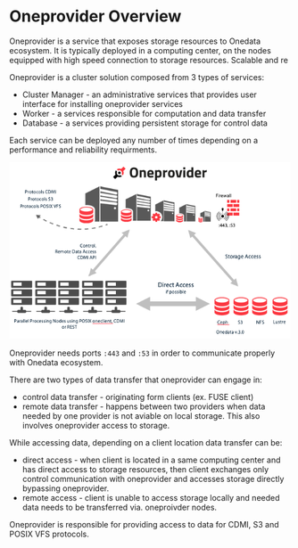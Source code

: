 # Oneprovider Overview


Oneprovider is a service that exposes storage resources to Onedata ecosystem. It is typically deployed in a computing center, on the nodes equipped with high speed connection to storage resources. Scalable and re

Oneprovider is a cluster solution composed from 3 types of services:
* Cluster Manager - an administrative services that provides user interface for installing oneprovider services
* Worker - a services responsible for computation and data transfer
* Database - a services providing persistent storage for control data

Each service can be deployed any number of times depending on a performance and reliability requirments.

<p align="center">
<img src="img/admin/oneprovider_slide.png">
</p>

Oneprovider needs ports `:443` and `:53` in order to communicate properly with Onedata ecosystem.

There are two types of data transfer that oneprovider can engage in:
* control data transfer - originating form clients (ex. FUSE client)
* remote data transfer - happens between two providers when data needed by one provider is not aviable on local storage. This also involves oneprovider access to storage.


While accessing data, depending on a client location data transfer can be:
* direct access - when client is located in a same computing center and has direct access to storage resources, then client exchanges only control communication with oneprovider and accesses storage directly bypassing oneprovider.
* remote access - client is unable to access storage locally and needed data needs to be transferred via. oneproivder nodes.

Oneprovider is responsible for providing access to data for CDMI, S3 and POSIX VFS protocols.
